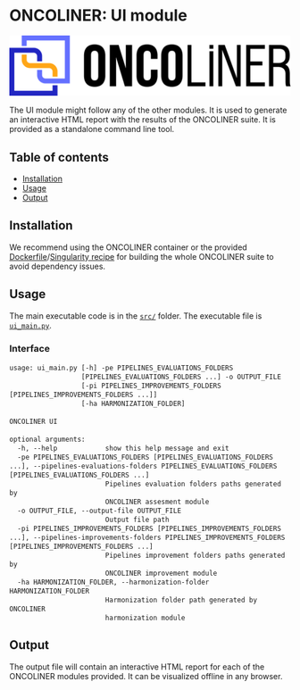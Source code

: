 # ONCOLINER: UI module<!-- omit in toc -->

![ONCOLINER logo](../../docs/images/ONCOLINER_LOGO_COLOR.png)

The UI module might follow any of the other modules. It is used to generate an interactive HTML report with the results of the ONCOLINER suite. It is provided as a standalone command line tool.

## Table of contents<!-- omit in toc -->
- [Installation](#installation)
- [Usage](#usage)
- [Output](#output)


## Installation

We recommend using the ONCOLINER container or the provided [Dockerfile](../../Dockerfile)/[Singularity recipe](../../singularity.def) for building the whole ONCOLINER suite to avoid dependency issues.


## Usage

The main executable code is in the [`src/`](./src/) folder. The executable file is [`ui_main.py`](./src/ui_main.py).

### Interface<!-- omit in toc -->
```
usage: ui_main.py [-h] -pe PIPELINES_EVALUATIONS_FOLDERS
                  [PIPELINES_EVALUATIONS_FOLDERS ...] -o OUTPUT_FILE
                  [-pi PIPELINES_IMPROVEMENTS_FOLDERS [PIPELINES_IMPROVEMENTS_FOLDERS ...]]
                  [-ha HARMONIZATION_FOLDER]

ONCOLINER UI

optional arguments:
  -h, --help            show this help message and exit
  -pe PIPELINES_EVALUATIONS_FOLDERS [PIPELINES_EVALUATIONS_FOLDERS ...], --pipelines-evaluations-folders PIPELINES_EVALUATIONS_FOLDERS [PIPELINES_EVALUATIONS_FOLDERS ...]
                        Pipelines evaluation folders paths generated by
                        ONCOLINER assesment module
  -o OUTPUT_FILE, --output-file OUTPUT_FILE
                        Output file path
  -pi PIPELINES_IMPROVEMENTS_FOLDERS [PIPELINES_IMPROVEMENTS_FOLDERS ...], --pipelines-improvements-folders PIPELINES_IMPROVEMENTS_FOLDERS [PIPELINES_IMPROVEMENTS_FOLDERS ...]
                        Pipelines improvement folders paths generated by
                        ONCOLINER improvement module
  -ha HARMONIZATION_FOLDER, --harmonization-folder HARMONIZATION_FOLDER
                        Harmonization folder path generated by ONCOLINER
                        harmonization module
```

## Output

The output file will contain an interactive HTML report for each of the ONCOLINER modules provided. It can be visualized offline in any browser.
